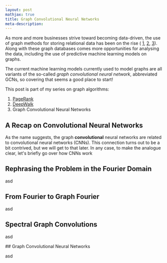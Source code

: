 ```yaml
---
layout: post
mathjax: true
title: Graph Convolutional Neural Networks
meta-description:
---
```


As more and more businesses strive toward becoming data-driven, the use of
graph methods for storing relational data has been on the rise (
[1](https://www.forbes.com/sites/cognitiveworld/2019/07/18/graph-databases-go-mainstream/?sh=6f97faea179d),
[2](https://www.business-of-data.com/articles/graph-databases),
[3](https://www.eweek.com/database/why-experts-see-graph-databases-headed-to-mainstream-use/)).
Along with these graph databases comes more opportunities for analysing the
data, including the use of predictive machine learning models on graphs.

The current machine learning models currently used to model graphs are all
variants of the so-called *graph convolutional neural network*, abbreviated
GCNs, so covering that seems a good place to start!

This post is part of my series on graph algorithms:
  1. [PageRank](https://saattrupdan.github.io/2020-08-07-pagerank/)
  2. [DeepWalk](https://saattrupdan.github.io/2020-08-24-deepwalk/)
  3. Graph Convolutional Neural Networks


## A Recap on Convolutional Neural Networks

As the name suggests, the graph **convolutional** neural networks are related
to convolutional neural networks (CNNs). This connection turns out to be a bit
contrived, but we will get to that later. In any case, to make the analogue
clear, let's briefly go over how CNNs work


## Rephrasing the Problem in the Fourier Domain

asd


## From Fourier to Graph Fourier

asd


## Spectral Graph Convolutions

asd


## Graph Convolutional Neural Networks

asd
